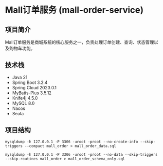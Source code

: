 # Mall订单服务 (mall-order-service)

## 项目简介
Mall订单服务是商城系统的核心服务之一，负责处理订单创建、查询、状态管理以及购物车功能。

## 技术栈
- Java 21
- Spring Boot 3.2.4
- Spring Cloud 2023.0.1
- MyBatis-Plus 3.5.12
- Knife4j 4.5.0
- MySQL 8.0
- Nacos
- Seata

## 项目结构

```shell
mysqldump -h 127.0.0.1 -P 3306 -uroot -proot --no-create-info --skip-triggers --compact mall_order > mall_order_data.sql
```

```shell
mysqldump -h 127.0.0.1 -P 3306 -uroot -proot --no-data --skip-triggers --skip-routines mall_order > mall_order_schema_only.sql
```